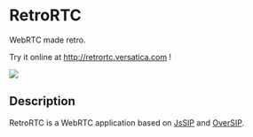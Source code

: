 # RetroRTC

WebRTC made retro.

Try it online at http://retrortc.versatica.com !

<img src="http://retrortc.versatica.com/images/screenshot.png"/>


## Description

RetroRTC is a WebRTC application based on [JsSIP](http://jssip.net) and [OverSIP](http://oversip.net).


